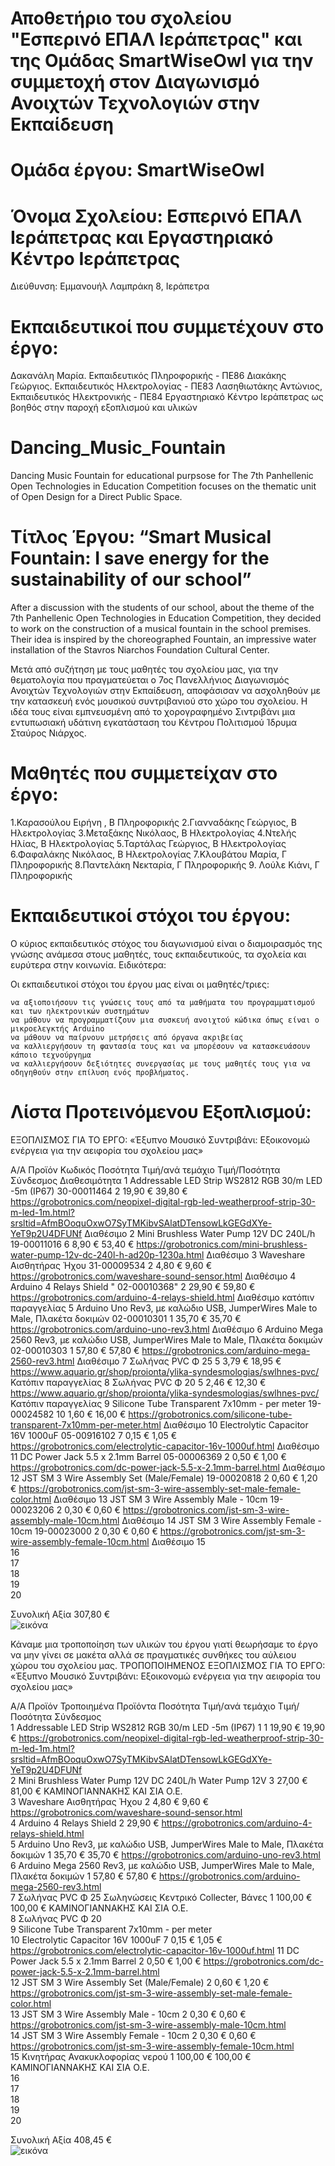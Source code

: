 # Αποθετήριο του σχολείου "Εσπερινό ΕΠΑΛ Ιεράπετρας" και της Ομάδας SmartWiseOwl για την συμμετοχή στον Διαγωνισμό Ανοιχτών Τεχνολογιών στην Εκπαίδευση
# Ομάδα έργου: SmartWiseOwl
# Όνομα Σχολείου: Εσπερινό ΕΠΑΛ Ιεράπετρας και Εργαστηριακό Κέντρο Ιεράπετρας
Διεύθυνση: Εμμανουήλ Λαμπράκη 8, Ιεράπετρα
# Εκπαιδευτικοί που συμμετέχουν στο έργο:
Δακανάλη Μαρία. Εκπαιδευτικός Πληροφορικής - ΠΕ86
Διακάκης Γεώργιος. Εκπαιδευτικός Ηλεκτρολογίας - ΠΕ83
Λασηθιωτάκης Αντώνιος, Εκπαιδευτικός Ηλεκτρονικής - ΠΕ84
Εργαστηριακό Κέντρο Ιεράπετρας ως βοηθός στην παροχή εξοπλισμού και υλικών
# Dancing_Music_Fountain
Dancing Music Fountain for educational purpsose for The 7th Panhellenic Open Technologies in Education Competition focuses on the thematic unit of Open Design for a Direct Public Space.
# Τίτλος Έργου: “Smart Musical Fountain: I save energy for the sustainability of our school”
After a discussion with the students of our school, about the theme of the 7th Panhellenic Open Technologies in Education Competition, they decided to work on the construction of a musical fountain in the school premises.
Their idea is inspired by the choreographed Fountain, an impressive water installation of the Stavros Niarchos Foundation Cultural Center.

Μετά από συζήτηση με τους μαθητές του σχολείου μας, για την θεματολογία που πραγματεύεται ο 7ος Πανελλήνιος Διαγωνισμός Ανοιχτών Τεχνολογιών στην Εκπαίδευση, αποφάσισαν να ασχοληθούν με την κατασκευή ενός μουσικού συντριβανιού στο χώρο του σχολείου. 
Η ιδέα τους είναι εμπνευσμένη από το χορογραφημένο Σιντριβάνι μια εντυπωσιακή υδάτινη εγκατάσταση του Κέντρου Πολιτισμού Ίδρυμα Σταύρος Νιάρχος. 
# Μαθητές που συμμετείχαν στο έργο:
1.Καρασούλου Ειρήνη , Β Πληροφορικής
2.Γιανναδάκης Γεώργιος, Β Ηλεκτρολογίας
3.Μεταξάκης Νικόλαος, Β Ηλεκτρολογίας
4.Ντελής Ηλίας, Β Ηλεκτρολογίας
5.Ταρτάλας Γεώργιος, Β Ηλεκτρολογίας
6.Φαφαλάκης Νικόλαος, Β Ηλεκτρολογίας
7.Κλουβάτου Μαρία, Γ Πληροφορικής
8.Παντελάκη Νεκταρία, Γ Πληροφορικής
9. Λούλε Κιάνι, Γ Πληροφορικής
# Εκπαιδευτικοί στόχοι του έργου:
Ο κύριος εκπαιδευτικός στόχος του διαγωνισμού είναι ο διαμοιρασμός της γνώσης ανάμεσα στους μαθητές, τους εκπαιδευτικούς, τα σχολεία και ευρύτερα στην κοινωνία. Ειδικότερα:

Οι εκπαιδευτικοί στόχοι του έργου μας είναι οι μαθητές/τριες:

    να αξιοποιήσουν τις γνώσεις τους από τα μαθήματα του προγραμματισμού και των ηλεκτρονικών συστημάτων
    να μάθουν να προγραμματίζουν μια συσκευή ανοιχτού κώδικα όπως είναι ο μικροελεγκτής Arduino
    να μάθουν να παίρνουν μετρήσεις από όργανα ακριβείας
    να καλλιεργήσουν τη φαντασία τους και να μπορέσουν να κατασκευάσουν κάποιο τεχνούργημα 
    να καλλιεργήσουν δεξιότητες συνεργασίας με τους μαθητές τους για να οδηγηθούν στην επίλυση ενός προβλήματος.
# Λίστα Προτεινόμενου Εξοπλισμού:
 ΕΞΟΠΛΙΣΜΟΣ ΓΙΑ ΤΟ ΕΡΓΟ: «Έξυπνο Μουσικό Συντριβάνι: Εξοικονομώ ενέργεια για την αειφορία του σχολείου μας»							
							
							
Α/Α	Προϊόν	Κωδικός	Ποσότητα	Τιμή/ανά τεμάχιο	Τιμή/Ποσότητα	Σύνδεσμος	Διαθεσιμότητα
1	Addressable LED Strip WS2812 RGB 30/m LED -5m (IP67)	30-00011464	2	19,90 €	39,80 €	https://grobotronics.com/neopixel-digital-rgb-led-weatherproof-strip-30-m-led-1m.html?srsltid=AfmBOoquOxwO7SyTMKibvSAlatDTensowLkGEGdXYe-YeT9p2U4DFUNf	Διαθέσιμο
2	Mini Brushless Water Pump 12V DC 240L/h	19-00011016	6	8,90 €	53,40 €	https://grobotronics.com/mini-brushless-water-pump-12v-dc-240l-h-ad20p-1230a.html	Διαθέσιμο
3	Waveshare Αισθητήρας Ήχου	31-00009534	2	4,80 €	9,60 €	https://grobotronics.com/waveshare-sound-sensor.html	Διαθέσιμο
4	Arduino 4 Relays Shield	"
02-00010368"	2	29,90 €	59,80 €	https://grobotronics.com/arduino-4-relays-shield.html	Διαθέσιμο κατόπιν παραγγελίας
5	Arduino Uno Rev3, με καλώδιο USB, JumperWires Male to Male, Πλακέτα δοκιμών	02-00010301	1	35,70 €	35,70 €	https://grobotronics.com/arduino-uno-rev3.html	Διαθέσιμο
6	Arduino Mega 2560 Rev3, με καλώδιο USB, JumperWires Male to Male, Πλακέτα δοκιμών	02-00010303	1	57,80 €	57,80 €	https://grobotronics.com/arduino-mega-2560-rev3.html	Διαθέσιμο
7	Σωλήνας PVC Φ 25		5	3,79 €	18,95 €	https://www.aquario.gr/shop/proionta/ylika-syndesmologias/swlhnes-pvc/	Κατόπιν παραγγελίας
8	Σωλήνας PVC Φ 20		5	2,46 €	12,30 €	https://www.aquario.gr/shop/proionta/ylika-syndesmologias/swlhnes-pvc/	Κατόπιν παραγγελίας
9	Silicone Tube Transparent 7x10mm - per meter	19-00024582	10	1,60 €	16,00 €	https://grobotronics.com/silicone-tube-transparent-7x10mm-per-meter.html	Διαθέσιμο
10	Electrolytic Capacitor 16V 1000uF	05-00916102	7	0,15 €	1,05 €	https://grobotronics.com/electrolytic-capacitor-16v-1000uf.html	Διαθέσιμο
11	DC Power Jack 5.5 x 2.1mm Barrel	05-00006369	2	0,50 €	1,00 €	https://grobotronics.com/dc-power-jack-5.5-x-2.1mm-barrel.html	Διαθέσιμο
12	JST SM 3 Wire Assembly Set (Male/Female)	19-00020818	2	0,60 €	1,20 €	https://grobotronics.com/jst-sm-3-wire-assembly-set-male-female-color.html	Διαθέσιμο
13	JST SM 3 Wire Assembly Male - 10cm	19-00023206	2	0,30 €	0,60 €	https://grobotronics.com/jst-sm-3-wire-assembly-male-10cm.html	Διαθέσιμο
14	JST SM 3 Wire Assembly Female - 10cm	19-00023000	2	0,30 €	0,60 €	https://grobotronics.com/jst-sm-3-wire-assembly-female-10cm.html	Διαθέσιμο
15							
16							
17							
18							
19							
20							
							
							
Συνολική Αξία					307,80 €		
![εικόνα](https://github.com/user-attachments/assets/fda1870f-8393-491f-bbbd-8ba8dad292d7)

Κάναμε μια τροποποίηση των υλικών του έργου γιατί θεωρήσαμε το έργο να μην γίνει σε μακέτα αλλά σε πραγματικές συνθήκες του αύλειου χώρου του σχολείου μας.
ΤΡΟΠΟΠΟΙΗΜΕΝΟΣ ΕΞΟΠΛΙΣΜΟΣ ΓΙΑ ΤΟ ΕΡΓΟ: «Έξυπνο Μουσικό Συντριβάνι: Εξοικονομώ ενέργεια για την αειφορία του σχολείου μας»										
										
										
Α/Α	Προϊόν	Τροποιημένα Προϊόντα	Ποσότητα				Τιμή/ανά τεμάχιο	Τιμή/Ποσότητα	Σύνδεσμος	
1	Addressable LED Strip WS2812 RGB 30/m LED -5m (IP67)	1	1				19,90 €	19,90 €	https://grobotronics.com/neopixel-digital-rgb-led-weatherproof-strip-30-m-led-1m.html?srsltid=AfmBOoquOxwO7SyTMKibvSAlatDTensowLkGEGdXYe-YeT9p2U4DFUNf	
2	Mini Brushless Water Pump 12V DC 240L/h	 Water Pump 12V	3				27,00 €	81,00 €	ΚΑΜΙΝΟΓΙΑΝΝΑΚΗΣ ΚΑΙ ΣΙΑ Ο.Ε.	
3	Waveshare Αισθητήρας Ήχου		2				4,80 €	9,60 €	https://grobotronics.com/waveshare-sound-sensor.html	
4	Arduino 4 Relays Shield		2				29,90 €		https://grobotronics.com/arduino-4-relays-shield.html	
5	Arduino Uno Rev3, με καλώδιο USB, JumperWires Male to Male, Πλακέτα δοκιμών		1				35,70 €	35,70 €	https://grobotronics.com/arduino-uno-rev3.html	
6	Arduino Mega 2560 Rev3, με καλώδιο USB, JumperWires Male to Male, Πλακέτα δοκιμών		1				57,80 €	57,80 €	https://grobotronics.com/arduino-mega-2560-rev3.html	
7	Σωλήνας PVC Φ 25	Σωληνώσεις Κεντρικό Collecter, Βάνες	1				100,00 €	100,00 €	ΚΑΜΙΝΟΓΙΑΝΝΑΚΗΣ ΚΑΙ ΣΙΑ Ο.Ε.	
8	Σωλήνας PVC Φ 20									
9	Silicone Tube Transparent 7x10mm - per meter									
10	Electrolytic Capacitor 16V 1000uF		7				0,15 €	1,05 €	https://grobotronics.com/electrolytic-capacitor-16v-1000uf.html	
11	DC Power Jack 5.5 x 2.1mm Barrel		2				0,50 €	1,00 €	https://grobotronics.com/dc-power-jack-5.5-x-2.1mm-barrel.html	
12	JST SM 3 Wire Assembly Set (Male/Female)		2				0,60 €	1,20 €	https://grobotronics.com/jst-sm-3-wire-assembly-set-male-female-color.html	
13	JST SM 3 Wire Assembly Male - 10cm		2				0,30 €	0,60 €	https://grobotronics.com/jst-sm-3-wire-assembly-male-10cm.html	
14	JST SM 3 Wire Assembly Female - 10cm		2				0,30 €	0,60 €	https://grobotronics.com/jst-sm-3-wire-assembly-female-10cm.html	
15		Κινητήρας Ανακυκλοφορίας νερού	1				100,00 €	100,00 €	ΚΑΜΙΝΟΓΙΑΝΝΑΚΗΣ ΚΑΙ ΣΙΑ Ο.Ε.	
16										
17										
18										
19										
20										
										
										
Συνολική Αξία								408,45 €		
![εικόνα](https://github.com/user-attachments/assets/9884b03c-6da7-4b7e-bcce-41ae0989af1c)
